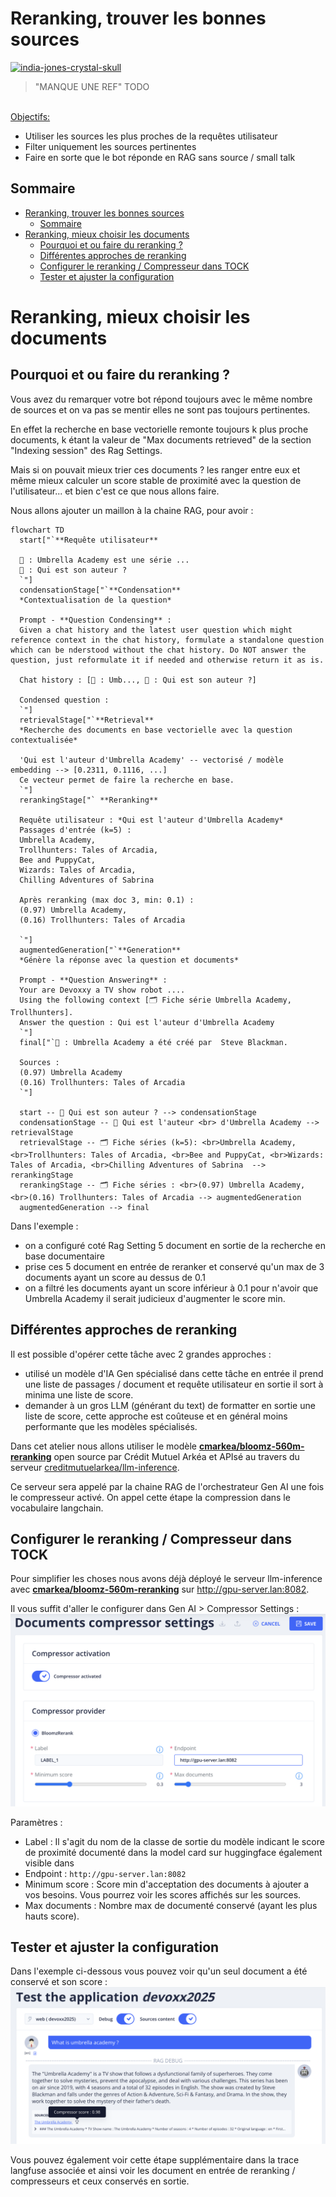 #  Reranking, trouver les bonnes sources

<!-- TODO PIERRE -->
[<img src="img/india-jones-crystal-skull.jpg"  alt="india-jones-crystal-skull">](https://www.youtube.com/watch?v=zc6Q_TNd5pA)

> "MANQUE UNE REF" TODO
 
<br/>
<u>Objectifs:</u>

- Utiliser les sources les plus proches de la requêtes utilisateur
- Filter uniquement les sources pertinentes
- Faire en sorte que le bot réponde en RAG sans source / small talk

## Sommaire

<!-- TOC -->
* [Reranking, trouver les bonnes sources](#reranking-trouver-les-bonnes-sources)
  * [Sommaire](#sommaire)
* [Reranking, mieux choisir les documents](#reranking-mieux-choisir-les-documents)
  * [Pourquoi et ou faire du reranking ?](#pourquoi-et-ou-faire-du-reranking-)
  * [Différentes approches de reranking](#différentes-approches-de-reranking)
  * [Configurer le reranking / Compresseur dans TOCK](#configurer-le-reranking--compresseur-dans-tock)
  * [Tester et ajuster la configuration](#tester-et-ajuster-la-configuration)
<!-- TOC -->

# Reranking, mieux choisir les documents

## Pourquoi et ou faire du reranking ?

Vous avez du remarquer votre bot répond toujours avec le même nombre de sources et on va pas se mentir
elles ne sont pas toujours pertinentes.

En effet la recherche en base vectorielle remonte toujours k plus proche documents, k étant la valeur de 
"Max documents retrieved" de la section "Indexing session" des Rag Settings.

Mais si on pouvait mieux trier ces documents ? les ranger entre eux et même mieux calculer un score stable
de proximité avec la question de l'utilisateur... et bien c'est ce que nous allons faire.

Nous allons ajouter un maillon à la chaine RAG, pour avoir :

```mermaid
flowchart TD
  start["`**Requête utilisateur**
  
  🤖 : Umbrella Academy est une série ...
  👨 : Qui est son auteur ?
  `"]
  condensationStage["`**Condensation**
  *Contextualisation de la question*
  
  Prompt - **Question Condensing** :
  Given a chat history and the latest user question which might reference context in the chat history, formulate a standalone question which can be nderstood without the chat history. Do NOT answer the question, just reformulate it if needed and otherwise return it as is.
  
  Chat history : [🤖 : Umb..., 👨 : Qui est son auteur ?]
  
  Condensed question :
  `"]
  retrievalStage["`**Retrieval**
  *Recherche des documents en base vectorielle avec la question contextualisée*
  
  'Qui est l'auteur d'Umbrella Academy' -- vectorisé / modèle embedding --> [0.2311, 0.1116, ...]
  Ce vecteur permet de faire la recherche en base.
  `"]
  rerankingStage["` **Reranking**
  
  Requête utilisateur : *Qui est l'auteur d'Umbrella Academy*
  Passages d'entrée (k=5) : 
  Umbrella Academy,
  Trollhunters: Tales of Arcadia,
  Bee and PuppyCat,
  Wizards: Tales of Arcadia,
  Chilling Adventures of Sabrina
  
  Après reranking (max doc 3, min: 0.1) :
  (0.97) Umbrella Academy,
  (0.16) Trollhunters: Tales of Arcadia
  
  `"]
  augmentedGeneration["`**Generation**
  *Génère la réponse avec la question et documents*
  
  Prompt - **Question Answering** :
  Your are Devoxxy a TV show robot ....
  Using the following context [🗂️ Fiche série Umbrella Academy, Trollhunters].
  Answer the question : Qui est l'auteur d'Umbrella Academy
  `"]
  final["`🤖 : Umbrella Academy a été créé par  Steve Blackman.
  
  Sources :
  (0.97) Umbrella Academy
  (0.16) Trollhunters: Tales of Arcadia
  `"]
  
  start -- 💬 Qui est son auteur ? --> condensationStage
  condensationStage -- 💬 Qui est l'auteur <br> d'Umbrella Academy --> retrievalStage
  retrievalStage -- 🗂️ Fiche séries (k=5): <br>Umbrella Academy, <br>Trollhunters: Tales of Arcadia, <br>Bee and PuppyCat, <br>Wizards: Tales of Arcadia, <br>Chilling Adventures of Sabrina  --> rerankingStage
  rerankingStage -- 🗂️ Fiche séries : <br>(0.97) Umbrella Academy, <br>(0.16) Trollhunters: Tales of Arcadia --> augmentedGeneration
  augmentedGeneration --> final
```

Dans l'exemple : 
* on a configuré coté Rag Setting 5 document en sortie de la recherche en base documentaire
* prise ces 5 document en entrée de reranker et conservé qu'un max de 3 documents ayant un score au dessus de 0.1
* on a filtré les documents ayant un score inférieur à 0.1 pour n'avoir que Umbrella Academy il serait judicieux d'augmenter le score min.


## Différentes approches de reranking

Il est possible d'opérer cette tâche avec 2 grandes approches :
* utilisé un modèle d'IA Gen spécialisé dans cette tâche en entrée il prend une liste de passages / document et requête utilisateur
en sortie il sort à minima une liste de score.
* demander à un gros LLM (générant du text) de formatter en sortie une liste de score, cette approche est coûteuse et
en général moins performante que les modèles spécialisés.

Dans cet atelier nous allons utiliser le modèle [**cmarkea/bloomz-560m-reranking**](https://huggingface.co/cmarkea/bloomz-560m-reranking)
open source par Crédit Mutuel Arkéa et APIsé au travers du serveur [creditmutuelarkea/llm-inference](https://github.com/creditmutuelarkea/llm-inference).

Ce serveur sera appelé par la chaine RAG de l'orchestrateur Gen AI une fois le compresseur activé. On appel cette étape
la compression dans le vocabulaire langchain.

## Configurer le reranking / Compresseur dans TOCK

Pour simplifier les choses nous avons déjà déployé le serveur llm-inference avec
[**cmarkea/bloomz-560m-reranking**](https://huggingface.co/cmarkea/bloomz-560m-reranking) sur
http://gpu-server.lan:8082.

Il vous suffit d'aller le configurer dans Gen AI > Compressor Settings :
![Config compresseur](img/gen-ai-compressor-setting-bloomz.png)

Paramètres :
* Label : Il s'agit du nom de la classe de sortie du modèle indicant le score de proximité
documenté dans la model card sur huggingface également visible dans 
* Endpoint : `http://gpu-server.lan:8082`
* Minimum score : Score min d'acceptation des documents à ajouter a vos besoins. Vous pourrez voir les scores affichés sur les sources.
* Max documents : Nombre max de documenté conservé (ayant les plus hauts score).


## Tester et ajuster la configuration
Dans l'exemple ci-dessous vous pouvez voir qu'un seul document a été conservé et son score :
![score doc source](img/gen-ai-compressor-result.png)

Vous pouvez également voir cette étape supplémentaire dans la trace langfuse associée et
ainsi voir les document en entrée de reranking / compresseurs et ceux conservés en sortie.

<!-- TODO BENJAMIN, ajouter l'extrat host gpu-server.lan ?? pour GenAI-->

